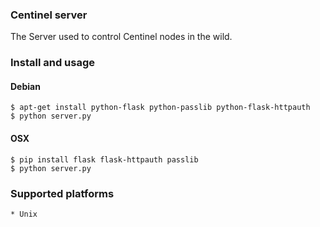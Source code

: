 ### Centinel server

The Server used to control Centinel nodes in the wild.

### Install and usage
#### Debian
    $ apt-get install python-flask python-passlib python-flask-httpauth
    $ python server.py

#### OSX
    $ pip install flask flask-httpauth passlib
    $ python server.py

### Supported platforms
    * Unix
